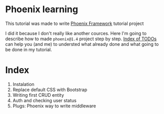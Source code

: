 # Phoenix learning 
This tutorial was made to write [Phoenix Framework](https://phoenixframework.org) tutorial project

I did it because I don't really like another cources. Here I'm going to describe how to made `phoenix@1.4` project step by step. [Index of TODOs](docs/todo.md) can help you (and me) to understed what already done and what going to be done in my tutorial.

# Index
1. Instalation
2. Replace default CSS with Bootstrap
3. Writing first CRUD entity
4. Auth and checking user status
5. Plugs: Phoenix way to write middleware